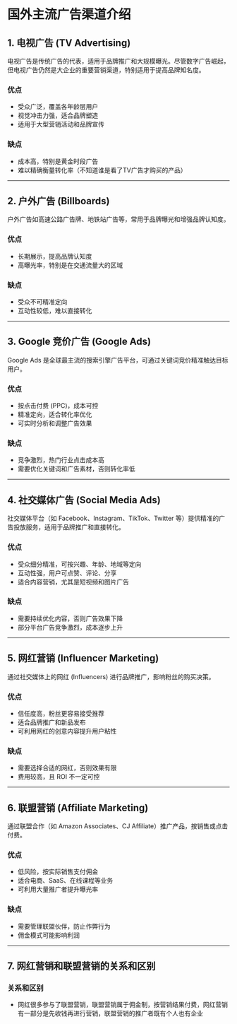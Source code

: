 # 国外主流广告渠道介绍

## 1. 电视广告 (TV Advertising)
电视广告是传统广告的代表，适用于品牌推广和大规模曝光。尽管数字广告崛起，但电视广告仍然是大企业的重要营销渠道，特别适用于提高品牌知名度。

### **优点**
- 受众广泛，覆盖各年龄层用户
- 视觉冲击力强，适合品牌塑造
- 适用于大型营销活动和品牌宣传

### **缺点**
- 成本高，特别是黄金时段广告
- 难以精确衡量转化率（不知道谁是看了TV广告才购买的产品）

---

## 2. 户外广告 (Billboards)
户外广告如高速公路广告牌、地铁站广告等，常用于品牌曝光和增强品牌认知度。

### **优点**
- 长期展示，提高品牌认知度
- 高曝光率，特别是在交通流量大的区域

### **缺点**
- 受众不可精准定向
- 互动性较低，难以直接转化

---

## 3. Google 竞价广告 (Google Ads)
Google Ads 是全球最主流的搜索引擎广告平台，可通过关键词竞价精准触达目标用户。

### **优点**
- 按点击付费 (PPC)，成本可控
- 精准定向，适合转化率优化
- 可实时分析和调整广告效果

### **缺点**
- 竞争激烈，热门行业点击成本高
- 需要优化关键词和广告素材，否则转化率低

---

## 4. 社交媒体广告 (Social Media Ads)
社交媒体平台（如 Facebook、Instagram、TikTok、Twitter 等）提供精准的广告投放服务，适用于品牌推广和直接转化。

### **优点**
- 受众细分精准，可按兴趣、年龄、地域等定向
- 互动性强，用户可点赞、评论、分享
- 适合内容营销，尤其是短视频和图片广告

### **缺点**
- 需要持续优化内容，否则广告效果下降
- 部分平台广告竞争激烈，成本逐步上升

---

## 5. 网红营销 (Influencer Marketing)
通过社交媒体上的网红 (Influencers) 进行品牌推广，影响粉丝的购买决策。

### **优点**
- 信任度高，粉丝更容易接受推荐
- 适合品牌推广和新品发布
- 可利用网红的创意内容提升用户粘性

### **缺点**
- 需要选择合适的网红，否则效果有限
- 费用较高，且 ROI 不一定可控

---

## 6. 联盟营销 (Affiliate Marketing)
通过联盟合作（如 Amazon Associates、CJ Affiliate）推广产品，按销售或点击付费。

### **优点**
- 低风险，按实际销售支付佣金
- 适合电商、SaaS、在线课程等业务
- 可利用大量推广者提升曝光率

### **缺点**
- 需要管理联盟伙伴，防止作弊行为
- 佣金模式可能影响利润

---

## 7. 网红营销和联盟营销的关系和区别

### **关系和区别**
- 网红很多参与了联盟营销，联盟营销属于佣金制，按营销结果付费，网红营销有一部分是先收钱再进行营销，联盟营销的推广者既有个人也有企业




